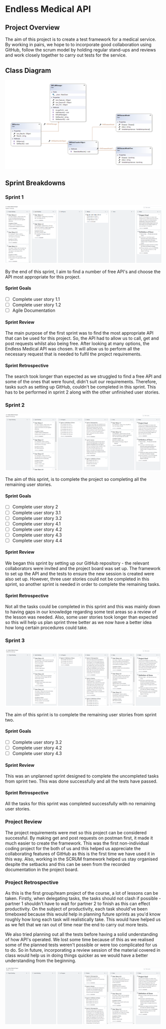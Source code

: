 # Endless Medical API

## Project Overview

The aim of this project is to create a test framework for a medical service. By working in pairs, we hope to to incorporate good collaboration using GitHub, follow the scrum model by holding regular stand-ups and reviews and work closely together to carry out tests for the service.

## Class Diagram

![Class Diagram](https://raw.githubusercontent.com/huthaifa96/APIMiniProject/master/Images/ClassDiagram.PNG?token=AQQZBXYGHYU6SZ5SXIMZQSS7OEMSM)

##  Sprint Breakdowns

### Sprint 1

![Sprint 1 Project Board](https://raw.githubusercontent.com/huthaifa96/APIMiniProject/master/Images/Sprint1.PNG?token=AQQZBXZ4QQFZC2J3NL5EJ627OEL4U)

By the end of this sprint, I aim to find a number of free API's and choose the API most appropriate for this project.

#### Sprint Goals

- [ ] Complete user story 1.1
- [ ] Complete user story 1.2
- [ ] Agile Documentation

#### Sprint Review

The main purpose of the first sprint was to find the most appropriate API that can be used for this project. So, the API had to allow us to call, get and post requests whilst also being free. After looking at many options, the Endless Medical API was chosen. It will allow us to perform all the necessary request that is needed to fulfil the project requirements.

#### Sprint Retrospective

The search took longer than expected as we struggled to find a free API and some of the ones that were found, didn't suit our requirements. Therefore, tasks such as setting up GitHub, couldn't be completed in this sprint. This has to be performed in sprint 2 along with the other unfinished user stories.

### Sprint 2

![Sprint 2 Project Board](https://raw.githubusercontent.com/huthaifa96/APIMiniProject/master/Images/Sprint2.PNG?token=AQQZBX24OF7OXYMYYHSYOES7OEMA6)

The aim of this sprint, is to complete the project so completing all the remaining user stories.

#### Sprint Goals

- [ ] Complete user story 2
- [ ] Complete user story 3.1
- [ ] Complete user story 3.2
- [ ] Complete user story 4.1
- [ ] Complete user story 4.2
- [ ] Complete user story 4.3
- [ ] Complete user story 4.4

#### Sprint Review
We began this sprint by setting up our GitHub repository - the relevant collaborators were invited and the project board was set up. The framework to set up the API and the tests to ensure the new session is created were also set up. However, three user stories could not be completed in this sprint, so another sprint is needed in order to complete the remaining tasks.

#### Sprint Retrospective
Not all the tasks could be completed in this sprint and this was mainly down to having gaps in our knowledge regarding some test areas so a review of the lesson was needed. Also, some user stories took longer than expected so this will help us plan sprint three better as we now have a better idea how long certain procedures could take.

### Sprint 3

![Sprint 3 Project Board](https://raw.githubusercontent.com/huthaifa96/APIMiniProject/master/Images/Sprint3.PNG?token=AQQZBXZAUWVCHEIZC5QQZT27OEMFO)

The aim of this sprint is to complete the remaining user stories from sprint two.

#### Sprint Goals

- [ ] Complete user story 3.2
- [ ] Complete user story 4.2
- [ ] Complete user story 4.3

#### Sprint Review
This was an unplanned sprint designed to complete the uncompleted tasks from sprint two. This was done successfully and all the tests have passed.

#### Sprint Retrospective
All the tasks for this sprint was completed successfully with no remaining user stories.

### Project Review

The project requirements were met so this project can be considered successful. By making get and post requests on postman first, it made it much easier to create the framework. This was the first non-individual coding project for the both of us and this helped us appreciate the collaborating features of GitHub as this is the first time we have used it in this way. Also, working in the SCRUM framework helped us stay organised despite the setbacks and this can be seen from the recorded documentation in the project board.

### Project Retrospective

As this is the first group/team project of the course, a lot of lessons can be taken. Firstly, when delegating tasks, the tasks should not clash if possible - partner 1 shouldn't have to wait for partner 2 to finish as this can effect productivity. On the subject of productivity, each task should've been timeboxed because this would help in planning future sprints as you'd know roughly how long each task will realistically take. This would have helped us as we felt that we ran out of time near the end to carry out more tests.

We also tried planning out all the tests before having a solid understanding of how API's operated. We lost some time because of this as we realised some of the planned tests weren't possible or were too complicated for us to do. So in future, incorporating a review session of the material covered in class  would help us in doing things quicker as we would have a better understanding from the beginning.



![Project Board](https://raw.githubusercontent.com/huthaifa96/APIMiniProject/master/Images/FinalProjectBoard.PNG?token=AQQZBX6ZRXRKICYGVNK3TU27OEMKC)

